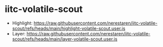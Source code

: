 # iitc-volatile-scout

* Highlight: https://raw.githubusercontent.com/nerestaren/iitc-volatile-scout/refs/heads/main/highlight-volatile-scout.user.js
* Layer: https://raw.githubusercontent.com/nerestaren/iitc-volatile-scout/refs/heads/main/layer-volatile-scout.user.js